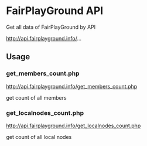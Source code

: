 # FairPlayGround API
Get all data of FairPlayGround by API

http://api.fairplayground.info/... 

## Usage

### get_members_count.php
http://api.fairplayground.info/get_members_count.php

get count of all members



### get_localnodes_count.php
http://api.fairplayground.info/get_localnodes_count.php

get count of all local nodes
